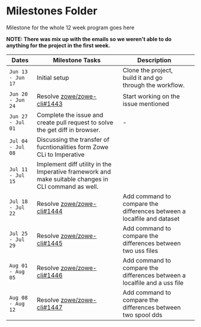 # Milestones Folder
Milestone for the whole 12 week program goes here

**NOTE: There was mix up with the emails so we weren't able to do anything for the project in the first week.**

| Dates | Milestone Tasks | Description |  |
|---|---|---|---|
| `Jun 13 - Jun 17` | Initial setup | Clone the project, build it and go through the workflow. | 
| `Jun 20 - Jun 24` | Resolve [zowe/zowe-cli#1443](https://github.com/zowe/zowe-cli/issues/1443) | Start working on the issue mentioned |
| `Jun 27 - Jul 01` | Complete the issue and create pull request to solve the get diff in browser.  | - |
| `Jul 04 - Jul 08` | Discussing the transfer of fucntionalities form Zowe CLi to Imperative | |
| `Jul 11 - Jul 15` | Implement diff utility in the Imperative framework and make suitable changes in CLI command as well. |
| `Jul 18 - Jul 22` | Resolve [zowe/zowe-cli#1444](https://github.com/zowe/zowe-cli/issues/1444) | Add command to compare the differences between a localfile and dataset |
| `Jul 25 - Jul 29` | Resolve [zowe/zowe-cli#1445](https://github.com/zowe/zowe-cli/issues/1445) | Add command to compare the differences between two uss files |
| `Aug 01 - Aug 05` | Resolve [zowe/zowe-cli#1446](https://github.com/zowe/zowe-cli/issues/1446) | Add command to compare the differences between a localfile and a uss file |
| `Aug 08 - Aug 12` | Resolve [zowe/zowe-cli#1447](https://github.com/zowe/zowe-cli/issues/1447) | Add command to compare the differences between two spool dds |